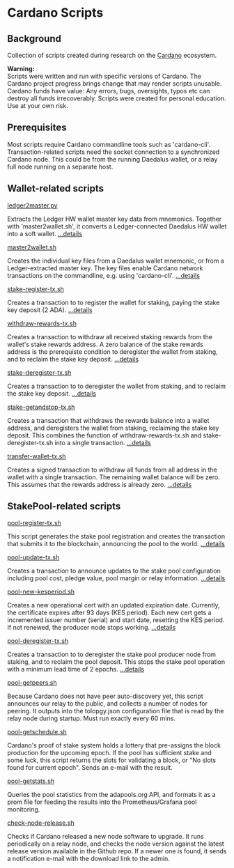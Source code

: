 # Cardano Scripts

## Background

Collection of scripts created during research on the [Cardano](https://cardano.org/) ecosystem.

**Warning:**  
Scripts were written and run with specific versions of Cardano. The
Cardano project progress brings change that may render scripts unusable.
Cardano funds have value: Any errors, bugs, oversights, typos etc
can destroy all funds irrecoverably. Scripts were created for personal education.
Use at your own risk.

## Prerequisites

Most scripts require Cardano commandline tools such as 'cardano-cli'.
Transaction-related scripts need the socket connection to a synchronized Cardano node.
This could be from the running Daedalus wallet, or a relay full node running on a separate host.

## Wallet-related scripts

[ledger2master.py](bin/ledger2master.py)

Extracts the Ledger HW wallet master key data from mnemonics. Together with 'master2wallet.sh', it converts a Ledger-connected Daedalus HW wallet into a soft wallet. [...details](docs/ledger2master.md)

[master2wallet.sh](bin/master2wallet.sh)

Creates the individual key files from a Daedalus wallet mnemonic, or from a Ledger-extracted master key. The key files enable Cardano network transactions on the commandline, e.g. using 'cardano-cli'. [...details](docs/master2wallet.md)

[stake-register-tx.sh](bin/stake-register-tx.sh)

Creates a transaction to to register the wallet for staking, paying the stake key deposit (2 ADA). [...details](docs/stake-register-tx.md)

[withdraw-rewards-tx.sh](bin/withdraw-rewards-tx.sh)

Creates a transaction to withdraw all received staking rewards from the wallet's stake rewards address. A zero balance of the stake rewards address is the prerequiste condition to deregister the wallet from staking, and to reclaim the stake key deposit. [...details](docs/withdraw-rewards-tx.md)

[stake-deregister-tx.sh](bin/stake-deregister-tx.sh)

Creates a transaction to to deregister the wallet from staking, and to reclaim the stake key deposit. [...details](docs/stake-deregister-tx.md)

[stake-getandstop-tx.sh](bin/stake-getandstop-tx.sh)

Creates a transaction that withdraws the rewards balance into a wallet address, and deregisters the wallet from staking, reclaiming the stake key deposit. This combines the function of withdraw-rewards-tx.sh and stake-deregister-tx.sh into a single transaction. [...details](docs/stake-getandstop-tx.md)

[transfer-wallet-tx.sh](bin/transfer-wallet-tx.sh)

Creates a signed transaction to withdraw all funds from all address in the wallet with a single transaction. The remaining wallet balance will be zero. This assumes that the rewards address is already zero. [...details](docs/transfer-wallet-tx.md)

## StakePool-related scripts

[pool-register-tx.sh](bin/pool-register-tx.sh)

This script generates the stake pool registration and creates the transaction that submits it to the blockchain, announcing the pool to the world. [...details](docs/pool-register-tx.md)

[pool-update-tx.sh](bin/pool-update-tx.sh)

Creates a transaction to announce updates to the stake pool configuration including pool cost, pledge value, pool margin or relay information. [...details](docs/pool-update-tx.md)

[pool-new-kesperiod.sh](bin/pool-new-kesperiod.sh)

Creates a new operational cert with an updated expiration date. Currently, the certificate expires after 93 days (KES period). Each new cert gets a incremented issuer number (serial) and start date, resetting the KES period. If not renewed, the producer node stops working. [...details](docs/pool-new-kesperiod.md)

[pool-deregister-tx.sh](bin/pool-deregister-tx.sh)

Creates a transaction to to deregister the stake pool producer node from staking, and to reclaim the pool deposit. This stops the stake pool operation with a minimum lead time of 2 epochs. [...details](docs/pool-deregister-tx.md)

[pool-getpeers.sh](bin/pool-getpeers.sh)

Because Cardano does not have peer auto-discovery yet, this script announces our relay to the public, and collects a number of nodes for peering. It outputs into the tolopgy.json configuration file that is read by the relay node during startup. Must run exactly every 60 mins.

[pool-getschedule.sh](bin/pool-getschedule.sh)

Cardano's proof of stake system holds a lottery that pre-assigns the block production for the upcoming epoch. If the pool has sufficient stake and some luck, this script returns the slots for validating a block, or "No slots found for current epoch". Sends an e-mail with the result.

[pool-getstats.sh](bin/pool-getstats.sh)

Queries the pool statistics from the adapools.org API, and formats it as a prom file for feeding the results into the Prometheus/Grafana pool monitoring.

[check-node-release.sh](bin/check-node-release.sh)

Checks if Cardano released a new node software to upgrade. It runs periodically on a relay node, and checks the node version against the latest release version available in the Github repo. If a newer one is found, it sends a notification e-mail with the download link to the admin.
